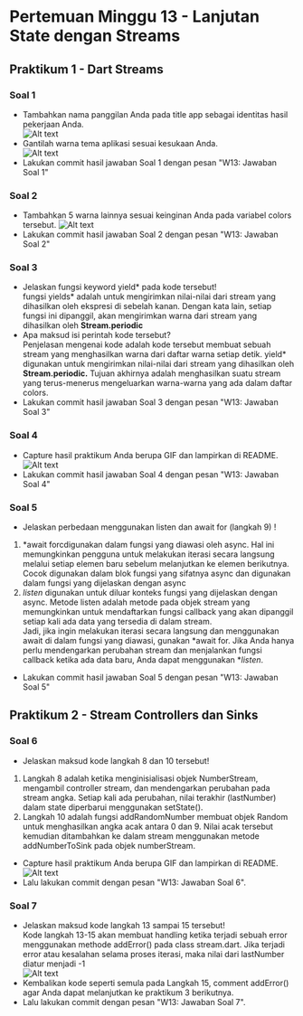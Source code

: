 # Pertemuan Minggu 13 - Lanjutan State dengan Streams
## Praktikum 1 - Dart Streams
### Soal 1
- Tambahkan nama panggilan Anda pada title app sebagai identitas hasil pekerjaan Anda.<br>
![Alt text](docs/soal1.1.png)<br>
- Gantilah warna tema aplikasi sesuai kesukaan Anda.<br>
![Alt text](docs/soal1.2.png)<br>
- Lakukan commit hasil jawaban Soal 1 dengan pesan "W13: Jawaban Soal 1"<br>
### Soal 2
- Tambahkan 5 warna lainnya sesuai keinginan Anda pada variabel colors tersebut. 
![Alt text](docs/soal2.png)<br>
- Lakukan commit hasil jawaban Soal 2 dengan pesan "W13: Jawaban Soal 2"
### Soal 3 
- Jelaskan fungsi keyword yield* pada kode tersebut! <br>
fungsi yields* adalah untuk mengirimkan nilai-nilai dari stream yang dihasilkan oleh ekspresi di sebelah kanan. Dengan kata lain, setiap fungsi ini dipanggil, akan mengirimkan warna dari stream yang dihasilkan oleh **Stream.periodic**<br>
- Apa maksud isi perintah kode tersebut? <br>
Penjelasan mengenai kode adalah  kode tersebut membuat sebuah stream yang menghasilkan warna dari daftar warna setiap detik. yield* digunakan untuk mengirimkan nilai-nilai dari stream yang dihasilkan oleh **Stream.periodic.** Tujuan akhirnya adalah menghasilkan suatu stream yang terus-menerus mengeluarkan warna-warna yang ada dalam daftar colors.<br>
- Lakukan commit hasil jawaban Soal 3 dengan pesan "W13: Jawaban Soal 3"<br>
### Soal 4
- Capture hasil praktikum Anda berupa GIF dan lampirkan di README. <br>
![Alt text](docs/soal4.gif)
- Lakukan commit hasil jawaban Soal 4 dengan pesan "W13: Jawaban Soal 4"<br>
### Soal 5
- Jelaskan perbedaan menggunakan listen dan await for (langkah 9) ! <br>
1. *await forcdigunakan dalam fungsi yang diawasi oleh async. Hal ini memungkinkan pengguna untuk melakukan iterasi secara langsung melalui setiap elemen baru sebelum melanjutkan ke elemen berikutnya. Cocok digunakan dalam blok fungsi yang sifatnya async dan digunakan dalam fungsi yang dijelaskan dengan async<br>
2. *listen* digunakan untuk diluar konteks fungsi yang dijelaskan dengan async. Metode listen adalah metode pada objek stream yang memungkinkan untuk mendaftarkan fungsi callback yang akan dipanggil setiap kali ada data yang tersedia di dalam stream. <br>
Jadi, jika ingin melakukan iterasi secara langsung dan menggunakan await di dalam fungsi yang diawasi, gunakan *await for. Jika Anda hanya perlu mendengarkan perubahan stream dan menjalankan fungsi callback ketika ada data baru, Anda dapat menggunakan **listen*.<br>
- Lakukan commit hasil jawaban Soal 5 dengan pesan "W13: Jawaban Soal 5"<br>
## Praktikum 2 - Stream Controllers dan Sinks
### Soal 6
- Jelaskan maksud kode langkah 8 dan 10 tersebut!<br>
1. Langkah 8 adalah ketika menginisialisasi objek NumberStream, mengambil controller stream, dan mendengarkan perubahan pada stream angka. Setiap kali ada perubahan, nilai terakhir (lastNumber) dalam state diperbarui menggunakan setState(). <br>
2. Langkah 10 adalah fungsi addRandomNumber membuat objek Random untuk menghasilkan angka acak antara 0 dan 9. Nilai acak tersebut kemudian ditambahkan ke dalam stream menggunakan metode addNumberToSink pada objek numberStream.<br>
- Capture hasil praktikum Anda berupa GIF dan lampirkan di README.<br>
![Alt text](docs/soal6.gif)<br>
- Lalu lakukan commit dengan pesan "W13: Jawaban Soal 6".
### Soal 7
- Jelaskan maksud kode langkah 13 sampai 15 tersebut! <br>
Kode langkah 13-15 akan membuat handling ketika terjadi sebuah error menggunakan methode addError() pada class stream.dart. Jika terjadi error atau kesalahan selama proses iterasi, maka nilai dari lastNumber diatur menjadi -1 <br>
![Alt text](docs/soal7.gif)<br>
- Kembalikan kode seperti semula pada Langkah 15, comment addError() agar Anda dapat melanjutkan ke praktikum 3 berikutnya.<br>
- Lalu lakukan commit dengan pesan "W13: Jawaban Soal 7".<br>
